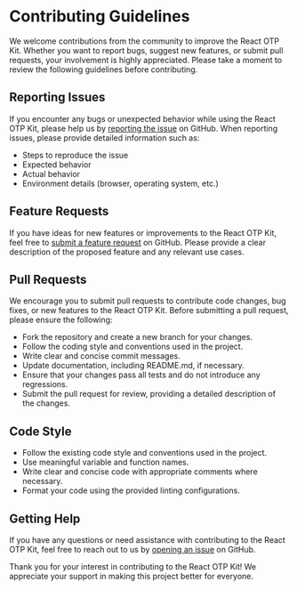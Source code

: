 # Contributing Guidelines

We welcome contributions from the community to improve the React OTP Kit. Whether you want to report bugs, suggest new features, or submit pull requests, your involvement is highly appreciated. Please take a moment to review the following guidelines before contributing.

## Reporting Issues

If you encounter any bugs or unexpected behavior while using the React OTP Kit, please help us by [reporting the issue](https://github.com/keys78/react-otp-kit/issues) on GitHub. When reporting issues, please provide detailed information such as:

- Steps to reproduce the issue
- Expected behavior
- Actual behavior
- Environment details (browser, operating system, etc.)

## Feature Requests

If you have ideas for new features or improvements to the React OTP Kit, feel free to [submit a feature request](https://github.com/keys78/react-otp-kit/issues) on GitHub. Please provide a clear description of the proposed feature and any relevant use cases.

## Pull Requests

We encourage you to submit pull requests to contribute code changes, bug fixes, or new features to the React OTP Kit. Before submitting a pull request, please ensure the following:

- Fork the repository and create a new branch for your changes.
- Follow the coding style and conventions used in the project.
- Write clear and concise commit messages.
- Update documentation, including README.md, if necessary.
- Ensure that your changes pass all tests and do not introduce any regressions.
- Submit the pull request for review, providing a detailed description of the changes.

## Code Style

- Follow the existing code style and conventions used in the project.
- Use meaningful variable and function names.
- Write clear and concise code with appropriate comments where necessary.
- Format your code using the provided linting configurations.

## Getting Help

If you have any questions or need assistance with contributing to the React OTP Kit, feel free to reach out to us by [opening an issue](https://github.com/keys78/react-otp-kit/issues) on GitHub.

Thank you for your interest in contributing to the React OTP Kit! We appreciate your support in making this project better for everyone.